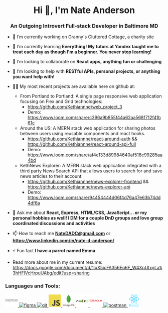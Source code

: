 <h1 align="center">Hi 👋, I'm Nate Anderson</h1>
<h3 align="center">An Outgoing Introvert Full-stack Developer in Baltimore MD</h3>

- 🔭 I’m currently working on Granny's Cluttered Cottage, a charity site

- 🌱 I’m currently learning **Everything! My tutors at Yandex taught me to treat each day as though I'm a beginner. You never stop learning!**

- 👯 I’m looking to collaborate on **React apps, anything fun or challenging**

- 🤝 I’m looking to help with **RESTful APIs, personal projects, or anything you want help with!**

- 👨‍💻 My most recent projects are available here on github at:
  - From Portland to Portland: A single page responsive web application focusing on Flex and Grid technologies: 
    - https://github.com/Kethiannne/web_project_3 
    - Demo: https://www.loom.com/share/c396a9b855f44a62aa568f712f41b61c
  - Around the US: A MERN stack web application for sharing photos between users using reusable components and react hooks. 
    - https://github.com/Kethiannne/react-around-auth && https://github.com/Kethiannne/react-around-api-full
    - Demo: https://www.loom.com/share/af4e133d89984640af518c99285aa4bd
  - KethNews Explorer: A MERN stack web application integrated with a third party News Search API that allows users to search for and save news articles to their account: 
    - https://github.com/Kethiannne/news-explorer-frontend && https://github.com/Kethiannne/news-explorer-api
    - Demo: https://www.loom.com/share/94454444d06f4d76a47e63b74dd4df6a
 
- 💬 Ask me about **React, Express, HTML/CSS, JavaScript... or my personal hobbies as well! I DM for a couple DnD groups and love group coordinated discussions and activities**

- 📫 How to reach me **NateDADC@gmail.com** or **https://www.linkedin.com/in/nate-d-anderson/**

- ⚡ Fun fact **I have a parrot named Emma**

- Read more about me in my current resume: https://docs.google.com/document/d/1luX5icFA356Eo6F_W4XpUtxgLa1i3hHFlVcHrpuUAbg/edit?usp=sharing

<h3 align="left">Languages and Tools:</h3>
<p align="left"> <a href="https://expressjs.com" target="_blank"> <img src="https://raw.githubusercontent.com/devicons/devicon/master/icons/express/express-original-wordmark.svg" alt="express" width="40" height="40"/> </a> <a href="https://www.figma.com/" target="_blank"> <img src="https://www.vectorlogo.zone/logos/figma/figma-icon.svg" alt="figma" width="40" height="40"/> </a> <a href="https://git-scm.com/" target="_blank"> <img src="https://www.vectorlogo.zone/logos/git-scm/git-scm-icon.svg" alt="git" width="40" height="40"/> </a> <a href="https://developer.mozilla.org/en-US/docs/Web/JavaScript" target="_blank"> <img src="https://raw.githubusercontent.com/devicons/devicon/master/icons/javascript/javascript-original.svg" alt="javascript" width="40" height="40"/> </a> <a href="https://www.mongodb.com/" target="_blank"> <img src="https://raw.githubusercontent.com/devicons/devicon/master/icons/mongodb/mongodb-original-wordmark.svg" alt="mongodb" width="40" height="40"/> </a> <a href="https://nodejs.org" target="_blank"> <img src="https://raw.githubusercontent.com/devicons/devicon/master/icons/nodejs/nodejs-original-wordmark.svg" alt="nodejs" width="40" height="40"/> </a> <a href="https://www.oracle.com/" target="_blank"> <img src="https://raw.githubusercontent.com/devicons/devicon/master/icons/oracle/oracle-original.svg" alt="oracle" width="40" height="40"/> </a> <a href="https://postman.com" target="_blank"> <img src="https://www.vectorlogo.zone/logos/getpostman/getpostman-icon.svg" alt="postman" width="40" height="40"/> </a> <a href="https://reactjs.org/" target="_blank"> <img src="https://raw.githubusercontent.com/devicons/devicon/master/icons/react/react-original-wordmark.svg" alt="react" width="40" height="40"/> </a> </p>
